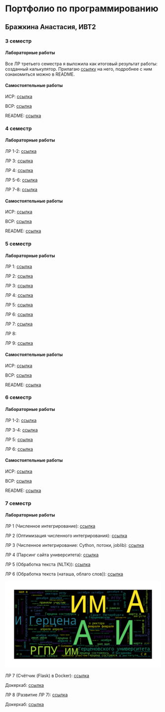 # Портфолио по программированию

## Бражкина Анастасия, ИВТ2

### 3 семестр

#### Лабораторные работы

Все ЛР третьего семестра я выложила как итоговый результат работы: созданный калькулятор. Прилагаю [ссылку](https://github.com/nas-tya/prog/tree/main/lr/sem3) на него, подробнее с ним ознакомиться можно в README.

#### Самостоятельные работы

ИСР: [ссылка](https://github.com/nas-tya/prog/tree/main/sr/prog3-sr/isr)

ВСР: [ссылка](https://github.com/nas-tya/prog/tree/main/sr/prog3-sr/vsr)

README: [ссылка](https://github.com/nas-tya/prog/blob/main/sr/prog3-sr/README.md)

### 4 семестр

#### Лабораторные работы

ЛР 1-2: [ссылка](https://github.com/nas-tya/prog/blob/main/lr/sem4/sem4%20lr1-2.py)

ЛР 3: [ссылка](https://github.com/nas-tya/prog/tree/main/lr/sem4/sem4%20lr3)

ЛР 4: [ссылка](https://github.com/nas-tya/prog/blob/main/lr/sem4/sem4%20lr4.pdf)

ЛР 5-6: [ссылка](https://github.com/nas-tya/prog/blob/main/lr/sem4/sem4%20lr5-6.py)

ЛР 7-8: [ссылка](https://github.com/nas-tya/prog/tree/main/lr/sem4/sem4%20lr7-8)

#### Самостоятельные работы

ИСР: [ссылка](https://github.com/nas-tya/prog/tree/main/sr/prog4-sr%20/isr)

ВСР: [ссылка](https://github.com/nas-tya/prog/tree/main/sr/prog4-sr%20/vsr)

README: [ссылка](https://github.com/nas-tya/prog/blob/main/sr/prog4-sr/README.md)

### 5 семестр

#### Лабораторные работы

ЛР 1: [ссылка](https://github.com/nas-tya/prog/blob/main/lr/sem5/sem5%20lr1.py)

ЛР 2: [ссылка](https://github.com/nas-tya/prog/blob/main/lr/sem5/sem5%20lr2.py)

ЛР 3: [ссылка](https://github.com/nas-tya/prog/tree/main/lr/sem5/sem5%20lr3)

ЛР 4: [ссылка](https://github.com/nas-tya/prog/blob/main/lr/sem5/sem5%20lr4.md)

ЛР 5: [ссылка](https://github.com/nas-tya/prog/blob/main/lr/sem5/sem5%20lr5.py)

ЛР 6: [ссылка](https://github.com/nas-tya/prog/blob/main/lr/sem5/sem5%20lr6.py)

ЛР 7: [ссылка](https://github.com/nas-tya/prog/blob/main/lr/sem5/sem5%20lr7.py)

ЛР 8: 

ЛР 9: [ссылка](https://github.com/nas-tya/prog/blob/main/lr/sem5/sem5%20lr9.py)

#### Самостоятельные работы

ИСР: [ссылка](https://github.com/nas-tya/prog/tree/main/sr/prog5-sr/isr)

ВСР: [ссылка](https://github.com/nas-tya/prog/tree/main/sr/prog5-sr/vsr)

README: [ссылка](https://github.com/nas-tya/prog/blob/main/sr/prog5-sr/README.md)

### 6 семестр

#### Лабораторные работы

ЛР 1-2: [ссылка](https://github.com/nas-tya/prog/tree/main/lr/sem6/sem6%20lr1-2)

ЛР 3-4: [ссылка](https://github.com/nas-tya/prog/tree/main/lr/sem6/sem6%20lr3-4)

ЛР 5: [ссылка](https://github.com/nas-tya/prog/blob/main/lr/sem6/sem6%20lr5.py)

ЛР 6: [ссылка](https://github.com/nas-tya/prog/blob/main/lr/sem6/sem6%20lr6.py)

#### Самостоятельные работы

ИСР: [ссылка](https://github.com/nas-tya/prog/tree/main/sr/prog6-sr/isr)

ВСР: [ссылка](https://github.com/nas-tya/prog/tree/main/sr/prog6-sr/vsr)

README: [ссылка](https://github.com/nas-tya/prog/blob/main/sr/prog6-sr/README.md)

### 7 семестр

#### Лабораторные работы

ЛР 1 (Численное интегрирование): [ссылка](https://github.com/nas-tya/prog/blob/main/lr/sem7/sem7-lr1/main.py)

ЛР 2 (Оптимизация численного интегрирования): [ссылка](https://github.com/nas-tya/prog/blob/main/lr/sem7/sem7-lr2/main.py)

ЛР 3 (Численное интегрирование: Cython, потоки, joblib): [ссылка](https://github.com/nas-tya/prog/blob/main/lr/sem7/sem7-lr3-cython/main.py)

ЛР 4 (Парсинг сайта университета): [ссылка](https://github.com/nas-tya/prog/blob/main/lr/sem7/sem7_lr4.py)

ЛР 5 (Обработка текста (NLTK)): [ссылка](https://github.com/nas-tya/prog/blob/main/lr/sem7/sem7-lr5-nltk/main.py)

ЛР 6 (Обработка текста (наташа, облаго слов)): [ссылка](https://github.com/nas-tya/prog/blob/main/lr/sem7/sem7_lr6.py)

![Облако слов](https://github.com/nas-tya/prog/blob/main/lr/sem7/%D0%BE%D0%B1%D0%BB%D0%B0%D0%BA%D0%BE%D1%81%D0%BB%D0%BE%D0%B2.png)

ЛР 7 (Счётчик (Flask) в Docker): [ссылка](https://github.com/nas-tya/prog/tree/main/lr/sem7/sem7-lr7)

Докерхаб: [ссылка](https://hub.docker.com/r/brazhkinanastya/prog7lr7/tags)

ЛР 8 (Развитие ЛР 7): [ссылка](https://github.com/nas-tya/prog/tree/main/lr/sem7/sem7-lr8)

Докерхаб: [ссылка](https://hub.docker.com/r/brazhkinanastya/sem7lr8/tags)
